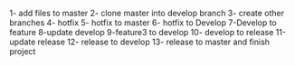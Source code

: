 1- add files to master 2- clone master into develop branch 3- create other branches 4- hotfix 5- hotfix to master 6- hotfix to Develop 7-Develop to feature 8-update develop 9-feature3 to develop
10- develop to release 11-update release 12- release to develop 13- release to master and finish project
